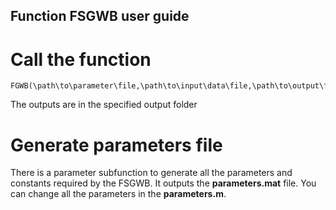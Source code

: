 ## Function FSGWB user guide
# Call the function

```
FGWB(\path\to\parameter\file,\path\to\input\data\file,\path\to\output\folder)
```
The outputs are in the specified output folder

# Generate parameters file
There is a parameter subfunction to generate all the parameters and constants required by the FSGWB. It outputs the **parameters.mat** file. You can change all the parameters in the **parameters.m**.
